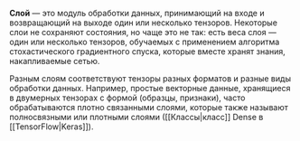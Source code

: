 **Слой** — это модуль обработки данных, принимающий на входе и возвращающий на выходе один или несколько тензоров. Некоторые слои не сохраняют состояния, но чаще это не так: есть веса слоя — один или несколько тензоров, обучаемых с применением алгоритма стохастического градиентного спуска, которые вместе хранят знания, накапливаемые сетью.

Разным слоям соответствуют тензоры разных форматов и разные виды обработки данных. Например, простые векторные данные, хранящиеся в двумерных тензорах с формой (образцы, признаки), часто обрабатываются плотно связанными слоями, которые также называют полносвязными или плотными слоями ([[Классы|класс]] Dense в [[TensorFlow|Keras]]).